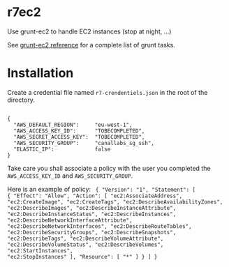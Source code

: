 # r7ec2
Use grunt-ec2 to handle EC2 instances (stop at night, ...)

See [grunt-ec2 reference](https://github.com/canalplus/grunt-ec2/blob/master/README.markdown) for a complete list of grunt tasks.

# Installation

Create a credential file named <code>r7-crendentiels.json</code> in the root of the directory.

<code>
{
  "AWS_DEFAULT_REGION":     "eu-west-1",
  "AWS_ACCESS_KEY_ID":      "TOBECOMPLETED",
  "AWS_SECRET_ACCESS_KEY":  "TOBECOMPLETED",
  "AWS_SECURITY_GROUP":     "canallabs_sg_ssh",
  "ELASTIC_IP":             false
}
</code>

Take care you shall associate a policy with the user you completed the <code>AWS_ACCESS_KEY_ID</code> and <code>AWS_SECURITY_GROUP</code>.

Here is an example of policy:
<code>
{
    "Version": "1",
    "Statement": [
        {
            "Effect": "Allow",
            "Action": [
                "ec2:AssociateAddress",
                "ec2:CreateImage",
                "ec2:CreateTags",
                "ec2:DescribeAvailabilityZones",
                "ec2:DescribeImages",
                "ec2:DescribeInstanceAttribute",
                "ec2:DescribeInstanceStatus",
                "ec2:DescribeInstances",
                "ec2:DescribeNetworkInterfaceAttribute",
                "ec2:DescribeNetworkInterfaces",
                "ec2:DescribeRouteTables",
                "ec2:DescribeSecurityGroups",
                "ec2:DescribeSnapshots",
                "ec2:DescribeTags",
                "ec2:DescribeVolumeAttribute",
                "ec2:DescribeVolumeStatus",
                "ec2:DescribeVolumes",
                "ec2:StartInstances",
                "ec2:StopInstances"
            ],
            "Resource": [
                "*"
            ]
        }
    ]
}
</code>
